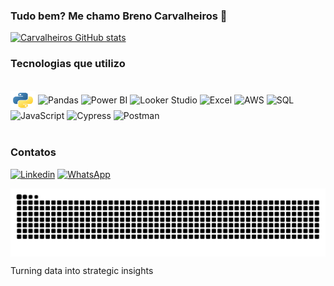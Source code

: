 ### Tudo bem? Me chamo Breno Carvalheiros 👋

[![Carvalheiros GitHub stats](https://github-readme-stats.vercel.app/api?username=Carvalheiros&show_icons=true&theme=gruvbox)](https://github.com/anuraghazra/github-readme-stats)

### Tecnologias que utilizo

<div style="display: inline_block"><br/>
  <img align='center' alt='Python' height='30' width='40' src='https://raw.githubusercontent.com/devicons/devicon/master/icons/python/python-original.svg'>
  <img align="center" alt="Pandas" height='30' width='40'src="https://cdn.jsdelivr.net/gh/devicons/devicon@latest/icons/pandas/pandas-original.svg" />
  <img align="center" alt="Power BI" height='30' width='30' src="https://img.icons8.com/color/48/power-bi-2021.png" alt="power-bi-2021"/>
  <img align="center" alt="Looker Studio" height='30' width='30' src="https://img.icons8.com/color/48/google-looker.png" alt="google-looker"/>
  <img align="center" alt="Excel" height='30' width='30' src="https://img.icons8.com/color/96/microsoft-excel-2019--v1.png" alt="microsoft-excel-2019--v1"/>
  <img align='center' alt='AWS' height='30' width='40' src="https://cdn.jsdelivr.net/gh/devicons/devicon@latest/icons/amazonwebservices/amazonwebservices-plain-wordmark.svg" />
  <img align='center' alt='SQL' height='30' width='40' src="https://cdn.jsdelivr.net/gh/devicons/devicon@latest/icons/azuresqldatabase/azuresqldatabase-original.svg" />
  <img align='center' alt='JavaScript' height='30' width='40' src="https://cdn.jsdelivr.net/gh/devicons/devicon@latest/icons/javascript/javascript-original.svg" />
  <img align='center' alt='Cypress' height='30' width='40' src="https://cdn.jsdelivr.net/gh/devicons/devicon@latest/icons/cypressio/cypressio-original.svg" />
  <img align='center' alt='Postman' height='30' width='40' src="https://cdn.jsdelivr.net/gh/devicons/devicon@latest/icons/postman/postman-plain.svg" />
  
</div></br>

### Contatos
[![Linkedin](https://img.shields.io/badge/LinkedIn-0077B5?style=for-the-badge&logo=linkedin&logoColor=white)](https://https://www.linkedin.com/in/breno-carvalheiros) [![WhatsApp](https://img.shields.io/badge/WhatsApp-25D366?style=for-the-badge&logo=whatsapp&logoColor=white)](https://wa.me/5591981737467)

<picture align="center">
  <source media="(prefers-color-scheme: dark)" srcset="https://raw.githubusercontent.com/Carvalheiros/Carvalheiros/output/github-contribution-grid-snake-dark.svg">
  <source media="(prefers-color-scheme: light)" srcset="https://raw.githubusercontent.com/Carvalheiros/Carvalheiros/output/github-contribution-grid-snake-dark.svg">
  <img align="center" alt="github contribution grid snake animation" src="https://raw.githubusercontent.com/Carvalheiros/Carvalheiros/output/github-contribution-grid-snake.svg">
</picture>

Turning data into strategic insights

